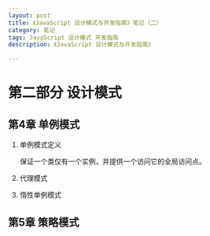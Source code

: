 ```yaml
---
layout: post
title: 《JavaScript 设计模式与开发指南》笔记（二）
category: 笔记
tags: JavaScript 设计模式 开发指南
description: 《JavaScript 设计模式与开发指南》

---
```


# 第二部分 设计模式

## 第4章 单例模式

1. 单例模式定义

	保证一个类仅有一个实例，并提供一个访问它的全局访问点。
	
2. 代理模式
3. 惰性单例模式

## 第5章 策略模式

